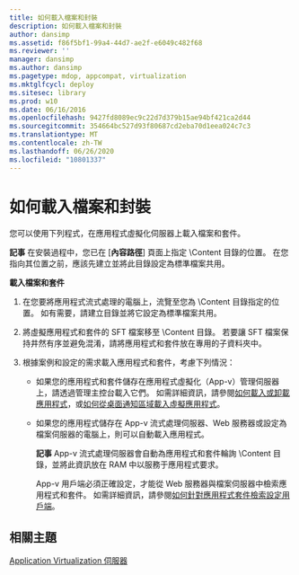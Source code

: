 ```yaml
---
title: 如何載入檔案和封裝
description: 如何載入檔案和封裝
author: dansimp
ms.assetid: f86f5bf1-99a4-44d7-ae2f-e6049c482f68
ms.reviewer: ''
manager: dansimp
ms.author: dansimp
ms.pagetype: mdop, appcompat, virtualization
ms.mktglfcycl: deploy
ms.sitesec: library
ms.prod: w10
ms.date: 06/16/2016
ms.openlocfilehash: 9427fd8089ec9c22d7d379b15ae94bf421ca2d44
ms.sourcegitcommit: 354664bc527d93f80687cd2eba70d1eea024c7c3
ms.translationtype: MT
ms.contentlocale: zh-TW
ms.lasthandoff: 06/26/2020
ms.locfileid: "10801337"
---
```

# 如何載入檔案和封裝


您可以使用下列程式，在應用程式虛擬化伺服器上載入檔案和套件。

**記事** 在安裝過程中，您已在 [**內容路徑**] 頁面上指定 \\Content 目錄的位置。 在您指向其位置之前，應該先建立並將此目錄設定為標準檔案共用。

 

**載入檔案和套件**

1.  在您要將應用程式流式處理的電腦上，流覽至您為 \\Content 目錄指定的位置。 如有需要，請建立目錄並將它設定為標準檔案共用。

2.  將虛擬應用程式和套件的 SFT 檔案移至 \\Content 目錄。 若要讓 SFT 檔案保持井然有序並避免混淆，請將應用程式和套件放在專用的子資料夾中。

3.  根據案例和設定的需求載入應用程式和套件，考慮下列情況：

    -   如果您的應用程式和套件儲存在應用程式虛擬化（App-v）管理伺服器上，請透過管理主控台載入它們。 如需詳細資訊，請參閱[如何載入或卸載應用程式](how-to-load-or-unload-an-application.md)，或[如何從桌面通知區域載入虛擬應用程式](how-to-load-virtual-applications-from-the-desktop-notification-area.md)。

    -   如果您的應用程式儲存在 App-v 流式處理伺服器、Web 服務器或設定為檔案伺服器的電腦上，則可以自動載入應用程式。

        **記事** App-v 流式處理伺服器會自動為應用程式和套件輪詢 \\Content 目錄，並將此資訊放在 RAM 中以服務于應用程式要求。

        App-v 用戶端必須正確設定，才能從 Web 服務器與檔案伺服器中檢索應用程式和套件。 如需詳細資訊，請參閱[如何針對應用程式套件檢索設定用戶端](how-to-configure-the-client-for-application-package-retrieval.md)。

         

## 相關主題


[Application Virtualization 伺服器](application-virtualization-server.md)

 

 






